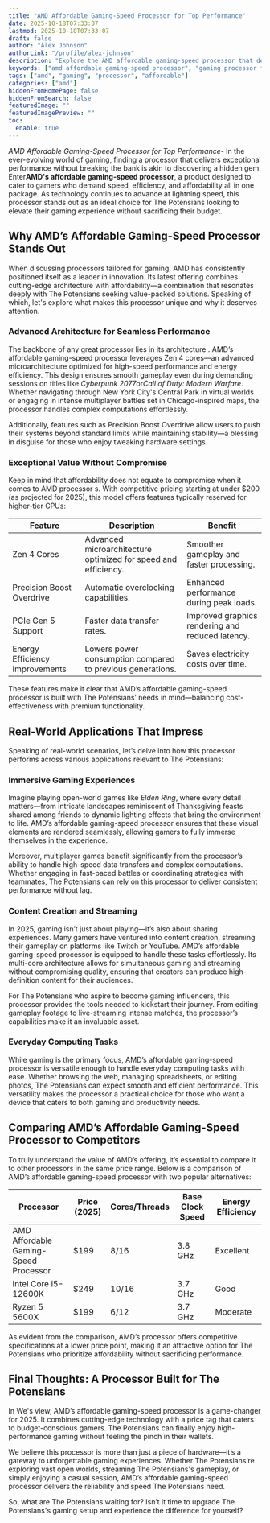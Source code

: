 ```yaml
---
title: "AMD Affordable Gaming-Speed Processor for Top Performance"
date: 2025-10-18T07:33:07
lastmod: 2025-10-18T07:33:07
draft: false
author: "Alex Johnson"
authorLink: "/profile/alex-johnson"
description: "Explore the AMD affordable gaming-speed processor that delivers exceptional performance, energy efficiency, and value for gamers worldwide in 2025."
keywords: ["amd affordable gaming-speed processor", "gaming processor for budget gamers", "best AMD processor for gaming 2025"]
tags: ["amd", "gaming", "processor", "affordable"]
categories: ["amd"]
hiddenFromHomePage: false
hiddenFromSearch: false
featuredImage: ""
featuredImagePreview: ""
toc:
  enable: true
---
```



*AMD Affordable Gaming-Speed Processor for Top Pe​rformance*- In the ever-evolving world of gaming, finding a processor that delivers exceptional performance without breaking the bank is akin to discovering a hidden gem. Enter**AMD's affordable gaming-speed processor**, a product designed to cater to gamers who demand speed, efficiency, and affordability all in one package. As technology continues to advance at lightning speed, this processor stands out as an ideal choice for The Potensians looking to elevate their gaming experience without sacrificing their budget. 

## Why AMD’s Affordable Gaming-Speed Processor Stands Out

When discussing processors tailored for gaming, AMD has consistently positioned itself as a leader in innovation. Its latest offering combines cutting-edge architecture with affordability—a combination that resonates deeply with The Potensians seeking value-packed solutions. Speaking of which, let's explore what makes this processor unique and why it deserves attention.

### Advanced Architecture for Seamless Performance

The backbone​ of any great processor lies in its architecture . AMD’s affordable gaming-speed processor leverages Zen 4 cores—an advanced microarchitecture optimized for high-speed performance and energy efficiency. This design ensures smooth gameplay even during demanding sessions on titles like *Cyberpunk 2077*or*Call of Duty: Modern Warfare*. Whether navigating through New York City's Central Park in virtual worlds or engaging in intense multiplayer battles set in Chicago-inspired maps, the processor handles complex computations effortlessly.

Additionally, features such as Precision Boo​st Overdrive allow users to push their systems beyond standard limits while maintaining stability—a blessing in disguise for those who enjoy tweaking hardware settings.

### Exceptional Value Without Compromise

Keep in mind that affordability does not equate to compromise when it comes to AMD processor s. With competitive pricing starting at under $200 (as projected for 2025), this model offers features typically reserved for higher-tier CPUs:

<div class="table-responsive">
<table class="html-table">
<thead>
<tr>
<th>Feature</th>
<th>Description</th>
<th>Benefit</th>
</tr>
</thead>
<tbody>
<tr>
<td>Zen 4 Cores</td>
<td>Advanced microarchitecture optimized for speed and efficiency.</td>
<td>Smoother gameplay and faster processing.</td>
</tr>
<tr>
<td>Precision Boost Overdrive</td>
<td>Automatic overclocking capabilities.</td>
<td>Enhanced performance during peak loads.</td>
</tr>
<tr>
<td>PCIe Gen 5 Support</td>
<td>Faster data transfer rates.</td>
<td>Improved graphics rendering and reduced latency.</td>
</tr>
<tr>
<td>Energy Efficiency Improvements</td>
<td>Lowers power consumption compared to previous generations.</td>
<td>Saves electricity costs over time.</td>
</tr>
</tbody>
</table>
</div>

These features make it clear that AMD’s affordable gaming-speed processor is built with The Potensians’ needs in mind—balancing cost-effectiveness with premium functionality.

## Real-World Applications That Impress

Speaking of real-world scenarios, let’s delve into how this processor performs across various applications relevant to The Potensians:

### Immersive Gaming Experiences

Imagine playing open-world games like *Elden Ring*, where every detail matters—from intricate landscapes reminiscent of Thanksgiving feasts shared among friends to dynamic lighting effects that bring the environment to life. AMD’s affordable gaming-speed processor ensures that these visual elements are rendered seamlessly, allowing gamers to fully immerse themselves in the experience.

Moreover, multiplayer games benefit significantly from the processor’s ability to handle high-speed data transfers and complex computations. Whether engaging in fast-paced battles or coordinating strategies with teammates, The Potensians can rely on this processor to deliver consistent performance without lag.

### Content Creation and Streaming

In 2025, gaming isn’t just about playing—it’s also about sharing experiences. Many gamers have ventured into content creation, streaming their gameplay on platforms like Twitch or YouTube. AMD’s affordable gaming-speed processor is equipped to handle these tasks effortlessly. Its multi-core architecture allows for simultaneous gaming and streaming without compromising quality, ensuring that creators can produce high-definition content for their audiences.

For The Potensians who aspire to become gaming influencers, this processor provides the tools needed to kickstart their journey. From editing gameplay footage to live-streaming intense matches, the processor’s capabilities make it an invaluable asset.

### Everyday Computing Tasks

While gaming is the primary focus, AMD’s affordable gaming-speed processor is versatile enough to handle everyday computing tasks with ease. Whether browsing the web, managing spreadsheets, or editing photos, The Potensians can expect smooth and efficient performance. This versatility makes the processor a practical choice for those who want a device that caters to both gaming and productivity needs.

## Comparing AMD’s Affordable Gaming-Speed Processor to Competitors

To truly understand the value of AMD’s offering, it’s essential to compare it to other processors in the same price range. Below is a comparison of AMD’s affordable gaming-speed processor with two popular alternatives:

<div class="table-responsive">
<table class="html-table">
<thead>
<tr>
<th>Processor</th>
<th>Price (2025)</th>
<th>Cores/Threads</th>
<th>Base Clock Speed</th>
<th>Energy Efficiency</th>
</tr>
</thead>
<tbody>
<tr>
<td>AMD Affordable Gaming-Speed Processor</td>
<td>$199</td>
<td>8/16</td>
<td>3.8 GHz</td>
<td>Excellent</td>
</tr>
<tr>
<td>Intel Core i5-12600K</td>
<td>$249</td>
<td>10/16</td>
<td>3.7 GHz</td>
<td>Good</td>
</tr>
<tr>
<td>Ryzen 5 5600X</td>
<td>$199</td>
<td>6/12</td>
<td>3.7 GHz</td>
<td>Moderate</td>
</tr>
</tbody>
</table>
</div>

As evident from the comparison, AMD’s processor offers competitive specifications at a lower price point, making it an attractive option for The Potensians who prioritize affordability without sacrificing performance.

## Final Thoughts: A Processor Built for The Potensians

In We's view, AMD’s affordable gaming-speed processor is a game-changer for 2025. It combines cutting-edge technology with a price tag that caters to budget-conscious gamers. The Potensians can finally enjoy high-performance gaming without feeling the pinch in their wallets.

We believe this processor is more than just a piece of hardware—it’s a gateway to unforgettable gaming experiences. Whether The Potensians’re exploring vast open worlds, streaming The Potensians's gameplay, or simply enjoying a casual session, AMD’s affordable gaming-speed processor delivers the reliability and speed The Potensians need.

So, what are The Potensians waiting for? Isn’t it time to upgrade The Potensians's gaming setup and experience the difference for yourself?